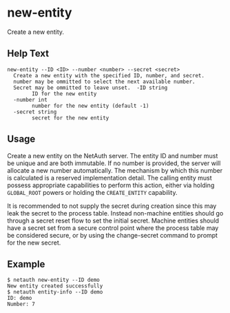 # new-entity

Create a new entity.

## Help Text

```
new-entity --ID <ID> --number <number> --secret <secret>
  Create a new entity with the specified ID, number, and secret.
  number may be ommitted to select the next available number.
  Secret may be ommitted to leave unset.  -ID string
        ID for the new entity
  -number int
        number for the new entity (default -1)
  -secret string
        secret for the new entity
```

## Usage

Create a new entity on the NetAuth server.  The entity ID and number
must be unique and are both immutable.  If no number is provided, the
server will allocate a new number automatically.  The mechanism by
which this number is calculated is a reserved implementation detail.
The calling entity must possess appropriate capabilities to perform
this action, either via holding `GLOBAL_ROOT` powers or holding the
`CREATE_ENTITY` capability.

It is recommended to not supply the secret during creation since this
may leak the secret to the process table.  Instead non-machine
entities should go through a secret reset flow to set the initial
secret.  Machine entities should have a secret set from a secure
control point where the process table may be considered secure, or by
using the change-secret command to prompt for the new secret.

## Example

```shell
$ netauth new-entity --ID demo
New entity created successfully
$ netauth entity-info --ID demo
ID: demo
Number: 7
```
